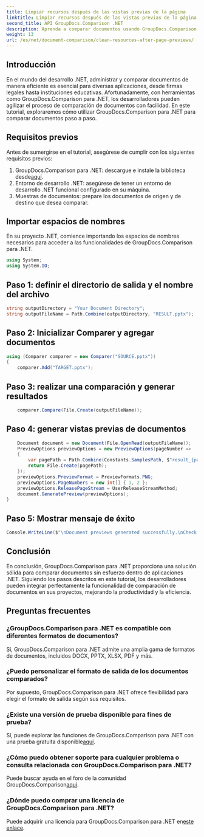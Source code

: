 ```yaml
---
title: Limpiar recursos después de las vistas previas de la página
linktitle: Limpiar recursos después de las vistas previas de la página
second_title: API GroupDocs.Comparison .NET
description: Aprenda a comparar documentos usando GroupDocs.Comparison para .NET paso a paso. Mejore sus aplicaciones .NET con una gestión de documentos eficiente.
weight: 13
url: /es/net/document-comparison/clean-resources-after-page-previews/
---
```

## Introducción
En el mundo del desarrollo .NET, administrar y comparar documentos de manera eficiente es esencial para diversas aplicaciones, desde firmas legales hasta instituciones educativas. Afortunadamente, con herramientas como GroupDocs.Comparison para .NET, los desarrolladores pueden agilizar el proceso de comparación de documentos con facilidad. En este tutorial, exploraremos cómo utilizar GroupDocs.Comparison para .NET para comparar documentos paso a paso.
## Requisitos previos
Antes de sumergirse en el tutorial, asegúrese de cumplir con los siguientes requisitos previos:
1.  GroupDocs.Comparison para .NET: descargue e instale la biblioteca desde[aquí](https://releases.groupdocs.com/comparison/net/).
2. Entorno de desarrollo .NET: asegúrese de tener un entorno de desarrollo .NET funcional configurado en su máquina.
3. Muestras de documentos: prepare los documentos de origen y de destino que desea comparar.

## Importar espacios de nombres
En su proyecto .NET, comience importando los espacios de nombres necesarios para acceder a las funcionalidades de GroupDocs.Comparison para .NET.

```csharp
using System;
using System.IO;
```

## Paso 1: definir el directorio de salida y el nombre del archivo
```csharp
string outputDirectory = "Your Document Directory";
string outputFileName = Path.Combine(outputDirectory, "RESULT.pptx");
```
## Paso 2: Inicializar Comparer y agregar documentos
```csharp
using (Comparer comparer = new Comparer("SOURCE.pptx"))
{
    comparer.Add("TARGET.pptx");
```
## Paso 3: realizar una comparación y generar resultados
```csharp
    comparer.Compare(File.Create(outputFileName));
```
## Paso 4: generar vistas previas de documentos
```csharp
    Document document = new Document(File.OpenRead(outputFileName));
    PreviewOptions previewOptions = new PreviewOptions(pageNumber =>
    {
        var pagePath = Path.Combine(Constants.SamplesPath, $"result_{pageNumber}.png");
        return File.Create(pagePath);
    });
    previewOptions.PreviewFormat = PreviewFormats.PNG;
    previewOptions.PageNumbers = new int[] { 1, 2 };
    previewOptions.ReleasePageStream = UserReleaseStreamMethod;
    document.GeneratePreview(previewOptions);
}
```
## Paso 5: Mostrar mensaje de éxito
```csharp
Console.WriteLine($"\nDocument previews generated successfully.\nCheck output in {outputDirectory}.");
```

## Conclusión
En conclusión, GroupDocs.Comparison para .NET proporciona una solución sólida para comparar documentos sin esfuerzo dentro de aplicaciones .NET. Siguiendo los pasos descritos en este tutorial, los desarrolladores pueden integrar perfectamente la funcionalidad de comparación de documentos en sus proyectos, mejorando la productividad y la eficiencia.
## Preguntas frecuentes
### ¿GroupDocs.Comparison para .NET es compatible con diferentes formatos de documentos?
Sí, GroupDocs.Comparison para .NET admite una amplia gama de formatos de documentos, incluidos DOCX, PPTX, XLSX, PDF y más.
### ¿Puedo personalizar el formato de salida de los documentos comparados?
Por supuesto, GroupDocs.Comparison para .NET ofrece flexibilidad para elegir el formato de salida según sus requisitos.
### ¿Existe una versión de prueba disponible para fines de prueba?
 Sí, puede explorar las funciones de GroupDocs.Comparison para .NET con una prueba gratuita disponible[aquí](https://releases.groupdocs.com/).
### ¿Cómo puedo obtener soporte para cualquier problema o consulta relacionada con GroupDocs.Comparison para .NET?
 Puede buscar ayuda en el foro de la comunidad GroupDocs.Comparison[aquí](https://forum.groupdocs.com/c/comparison/12).
### ¿Dónde puedo comprar una licencia de GroupDocs.Comparison para .NET?
Puede adquirir una licencia para GroupDocs.Comparison para .NET en[este enlace](https://purchase.groupdocs.com/buy).
